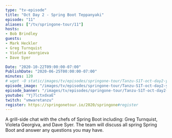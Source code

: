 ```yaml
---
type: "tv-episode"
title: "Oct Day 2 - Spring Boot Teppanyaki"
episode: "11"
aliases: ["/tv/springone-tour/11"]
hosts:
- Bob Brindley
guests:
- Mark Heckler
- Greg Turnquist
- Violeta Georgieva
- Dave Syer

Date: "2020-10-22T09:00:00-07:00"
PublishDate: "2020-06-25T00:00:00-07:00"
minutes: 120
# wget -O static/images/tv/episodes/springone-tour/Tanzu-S1T-oct-day2-yt.jpg https://img.youtube.com/vi/Yj7lctxdxaE/mqdefault.jpg
episode_image: "/images/tv/episodes/springone-tour/Tanzu-S1T-oct-day2-yt.jpg"
episode_banner: "/images/tv/episodes/springone-tour/Tanzu-S1T-oct-day2-yt.jpg"
youtube: "Yj7lctxdxaE"
twitch: "vmwaretanzu"
register: https://springonetour.io/2020/springone#register
---
```


A grill-side chat with the chefs of Spring Boot including: Greg Turnquist, Violeta Georgiva, and Dave Syer. The team will discuss all spring Spring Boot and answer any questions you may have.